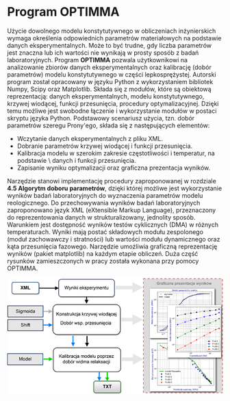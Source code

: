 # Program OPTIMMA
Użycie dowolnego modelu konstytutywnego w obliczeniach inżynierskich wymaga określenia odpowiednich parametrów materiałowych na podstawie danych eksperymentalnych. Może to być trudne, gdy liczba parametrów jest znaczna lub ich wartości nie wynikają w prosty sposób z badań laboratoryjnych. Program **OPTIMMA** pozwala użytkownikowi na analizowanie zbiorów danych eksperymentalnych oraz kalibrację (dobór parametrów) modelu konstytutywnego w części lepkosprężystej. Autorski program został opracowany w języku Python z wykorzystaniem bibliotek Numpy, Scipy oraz Matplotlib. Składa się z modułów, które są obiektową reprezentacją: danych eksperymentalnych, modelu konstytutywnego, krzywej wiodącej, funkcji przesunięcia, procedury optymalizacyjnej. Dzięki temu możliwe jest swobodne łączenie i wykorzystanie modułów w postaci skryptu języka Python. Podstawowy scenariusz użycia, tzn. dobór parametrów szeregu Prony'ego, składa się z następujących elementów:   
- Wczytanie danych eksperymentalnych z pliku XML.
- Dobranie parametrów krzywej wiodącej i funkcji przesunięcia.
- Kalibracja modelu w szerokim zakresie częstotliwości i temperatur, na podstawie \\ danych i funkcji przesunięcia.
- Zapisanie wyniku optymalizacji oraz graficzna prezentacja wyników.   

Narzędzie stanowi implementację procedury zaproponowanej w rozdziale **4.5 Algorytm doboru parametrów**, dzięki której możliwe jest wykorzystanie wyników badań laboratoryjnych do wyznaczenia parametrów modelu reologicznego. Do przechowywania wyników badań laboratoryjnych zaproponowano język XML (eXtensible Markup Language), przeznaczony do reprezentowania danych w strukturalizowany, jednolity sposób. Warunkiem jest dostępność wyników testów cyklicznych (DMA) w różnych temperaturach. Wyniki mają postać składowych modułu zespolonego (moduł zachowawczy i stratności) lub wartości modułu dynamicznego oraz kąta przesunięcia fazowego. Narzędzie umożliwia graficzną reprezentację wyników (pakiet matplotlib) na każdym etapie obliczeń. Duża część rysunków zamieszczonych w pracy została wykonana przy pomocy OPTIMMA.
<p align="center">
  <img src="https://github.com/RafalMichalczyk/PavementDesign/blob/main/imgs/OPTIMMA_flow.png?raw=false" alt="Struktura programu w przypadku doboru parametrów szeregu Prony’ego"/>
</p> 
